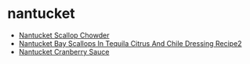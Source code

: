 # nantucket

 * [Nantucket Scallop Chowder](../../index/n/nantucket-scallop-chowder-994.json)
 * [Nantucket Bay Scallops In Tequila Citrus And Chile Dressing Recipe2](../../index/n/nantucket-bay-scallops-in-tequila-citrus-and-chile-dressing-recipe2.json)
 * [Nantucket Cranberry Sauce](../../index/n/nantucket-cranberry-sauce.json)
